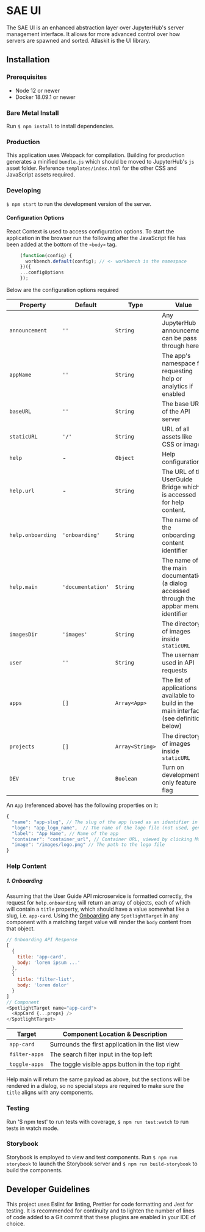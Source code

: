 # SAE UI

The SAE UI is an enhanced abstraction layer over JupyterHub's server management interface. It allows for more advanced control over how servers are spawned and sorted. Atlaskit is the UI library.

## Installation

### Prerequisites

- Node 12 or newer
- Docker 18.09.1 or newer

### Bare Metal Install

Run `$ npm install` to install dependencies.

### Production

This application uses Webpack for compilation. Building for production generates a minified `bundle.js` which should be moved to JupyterHub's `js` asset folder. Reference `templates/index.html` for the other CSS and JavaScript assets required.

### Developing

 `$ npm start` to run the development version of the server. 

#### Configuration Options

React Context is used to access configuration options. To start the application in the browser run the following after the JavaScript file has been added at the bottom of the `<body>` tag.

```javascript
     (function(config) {
       workbench.default(config); // <- workbench is the namespace
     })({
     ...configOptions
     });
```

Below are the configuration options required

| Property       | Default    | Type                                       | Value                                                           |
|----------------|------------|--------------------------------------------|-----------------------------------------------------------------|
| `announcement` | `''`       | `String`                                   | Any JupyterHub announcement can be pass through here            |
| `appName`      | `''`       | `String`                                   | The app's namespace for requesting help or analytics if enabled |
| `baseURL`      | `''`       | `String`                                   | The base URL of the API server                                  |
| `staticURL`    | `'/'`      | `String`                                   | URL of all assets like CSS or images                            |
| `help`         | -          | `Object` |     Help configuration                         |                                                                 |
| `help.url`         | -          | `String` |     The URL of the UserGuide Bridge which is accessed for help content.                         |                                                                 |
| `help.onboarding`         | `'onboarding'`          | `String` |   The name of the onboarding content identifier                         |                                                                 |
| `help.main`         | `'documentation'`          | `String` | The name of the main documentation (a dialog accessed through the appbar menu) identifier |
| `imagesDir`    | `'images'` | `String` | The directory of images inside `staticURL` |                                                                 |
| `user`         | `''`       | `String` | The username, used in API requests         |                                                                 |
| `apps`         | `[]`       | `Array<App>` | The list of applications available to build in the main interface (see definition below) |                                                                 |
| `projects`     | `[]`       | `Array<String>` | The directory of images inside `staticURL` |                                                                 |
| `DEV`          | `true`     | `Boolean` |Turn on development only feature flag      |                                                                 |

An `App` (referenced above) has the following properties on it:
```javascript
{
  "name": "app-slug", // The slug of the app (used as an identifier in most cases)
  "logo": "app_logo_name",  // The name of the logo file (not used, generated by JH)
  "label": "App Name", // Name of the app
  "container": "container_url", // Container URL, viewed by clicking More Info
  "image": "/images/logo.png" // The path to the logo file
}
```
### Help Content

##### 1. Onboarding

Assuming that the User Guide API microservice is formatted correctly, the request for `help.onboarding` will return an array of objects, each of which will contain a `title` property, which should have a value somewhat like a slug, i.e. `app-card`. Using the [Onboarding](https://atlaskit.atlassian.com/packages/core/onboarding) any `SpotlightTarget` in any component with a matching target value will render the `body` content from that object.

```javascript
// Onboarding API Response
[
  {
    title: 'app-card',
    body: 'lorem ipsum ...'
  },
  {
    title: 'filter-list',
    body: 'lorem dolor'
  }
]
// Component
<SpotlightTarget name="app-card">
  <AppCard {...props} />
</SpotlightTarget>
```
| Target | Component Location & Description |
|--------| ---------------------------------|
| `app-card` | Surrounds the first application in the list view |
| `filter-apps` | The search filter input in the top left |
| `toggle-apps` | The toggle visible apps button in the top right |

Help main will return the same payload as above, but the sections will be rendered in a dialog, so no special steps are required to make sure the `title` aligns with any components.


### Testing

Run '$ npm test' to run tests with coverage, `$ npm run test:watch` to run tests in watch mode.

### Storybook

Storybook is employed to view and test components. Run `$ npm run storybook` to launch the Storybook server and `$ npm run build-storybook` to build the components.

## Developer Guidelines

This project uses Eslint for linting, Prettier for code formatting and Jest for testing. It is recommended for continuity and to lighten the number of lines of code added to a Git commit that these plugins are enabled in your IDE of choice.


